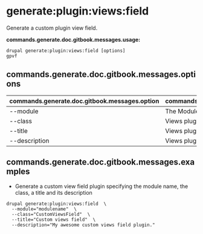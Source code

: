 # generate:plugin:views:field
Generate a custom plugin view field.

**commands.generate.doc.gitbook.messages.usage:**
```
drupal generate:plugin:views:field [options]
gpvf
```

## commands.generate.doc.gitbook.messages.options
commands.generate.doc.gitbook.messages.option | commands.generate.doc.gitbook.messages.details
-------|-------------
--module | The Module name.
--class | Views plugin field class name
--title | Views plugin field title
--description | Views plugin field description

## commands.generate.doc.gitbook.messages.examples
* Generate a custom view field plugin specifying the module name, the class, a title and its description
```
drupal generate:plugin:views:field  \
  --module="modulename"  \
  --class="CustomViewsField"  \
  --title="Custom views field"  \
  --description="My awesome custom views field plugin."
```
